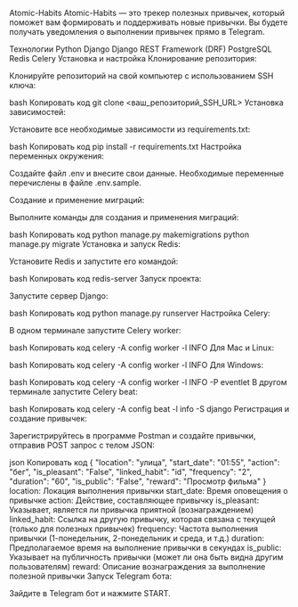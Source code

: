 Atomic-Habits
Atomic-Habits — это трекер полезных привычек, который поможет вам формировать и поддерживать новые привычки. Вы будете получать уведомления о выполнении привычек прямо в Telegram.

Технологии
Python
Django
Django REST Framework (DRF)
PostgreSQL
Redis
Celery
Установка и настройка
Клонирование репозитория:

Клонируйте репозиторий на свой компьютер с использованием SSH ключа:

bash
Копировать код
git clone <ваш_репозиторий_SSH_URL>
Установка зависимостей:

Установите все необходимые зависимости из requirements.txt:

bash
Копировать код
pip install -r requirements.txt
Настройка переменных окружения:

Создайте файл .env и внесите свои данные. Необходимые переменные перечислены в файле .env.sample.

Создание и применение миграций:

Выполните команды для создания и применения миграций:

bash
Копировать код
python manage.py makemigrations
python manage.py migrate
Установка и запуск Redis:

Установите Redis и запустите его командой:

bash
Копировать код
redis-server
Запуск проекта:

Запустите сервер Django:

bash
Копировать код
python manage.py runserver
Настройка Celery:

В одном терминале запустите Celery worker:

bash
Копировать код
celery -A config worker -l INFO
Для Mac и Linux:

bash
Копировать код
celery -A config worker -l INFO
Для Windows:

bash
Копировать код
celery -A config worker -l INFO -P eventlet
В другом терминале запустите Celery beat:

bash
Копировать код
celery -A config beat -l info -S django
Регистрация и создание привычек:

Зарегистрируйтесь в программе Postman и создайте привычки, отправив POST запрос с телом JSON:

json
Копировать код
{
    "location": "улица", 
    "start_date": "01:55", 
    "action": "бег", 
    "is_pleasant": "False",
    "linked_habit": "id", 
    "frequency": "2", 
    "duration": "60", 
    "is_public": "False", 
    "reward": "Просмотр фильма"
}
location: Локация выполнения привычки
start_date: Время оповещения о привычке
action: Действие, составляющее привычку
is_pleasant: Указывает, является ли привычка приятной (вознаграждением)
linked_habit: Ссылка на другую привычку, которая связана с текущей (только для полезных привычек)
frequency: Частота выполнения привычки (1-понедельник, 2-понедельник и среда, и т.д.)
duration: Предполагаемое время на выполнение привычки в секундах
is_public: Указывает на публичность привычки (может ли она быть видна другим пользователям)
reward: Описание вознаграждения за выполнение полезной привычки
Запуск Telegram бота:

Зайдите в Telegram бот и нажмите START.
